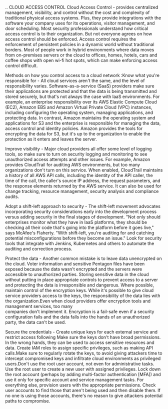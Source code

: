 ..
CLOUD ACCESS CONTROL
Cloud Access Control - provides centralized management, visibility, and control without the cost and 
complexity of traditional physical access systems.  Plus, they provide integrations with the software
your company uses for its operations, visitor management, and door scheduling. Most security
professionals understand how critical access control is to their organization. But not everyone agrees
on how access control should be enforced.  Access control requires the enforcement of
persistent policies in a dynamic world without traditional borders. Most of people work
in hybrid environments where data moves from on-premises servers or the cloud to offices, homes, 
hotels, cars and coffee shops with open wi-fi hot spots, which can make enforcing access control difficult.

 Methods on how you control access to a cloud network :Know what you're responsible for - All 
cloud services aren't the same, and the level of responsibility varies. Software-as-a-service (SaaS)
providers make sure their applications are protected and that the data is being transmitted and
stored securely, but that's not always the case with IaaS environments. For example, an enterprise
responsibility over its AWS Elastic Compute Cloud (EC2), Amazon EBS and Amazon Virtual 
 Private Cloud (VPC) instances, including configuring the operating system, managing applications,
and protecting data. In contrast, Amazon maintains the operating system and applications for S3 
and the enterprise is responsible for managing the data, access control and identity policies. Amazon
provides the tools for encrypting the data for S3, but it's up to the organization to enable the 
protection as it enters and leaves the server.


Improve visibility - Major cloud providers all offer some level of logging tools, so make sure to turn 
on security logging and monitoring to see unauthorized access attempts and other issues. For example, 
Amazon provides CloudTrail for auditing AWS environments, but too many organizations 
don't turn on this service. When enabled, CloudTrail maintains a history of all AWS API calls, 
including the identity of the API caller, the time of the call, the caller's source IP address, the request
parameters, and the response elements returned by the AWS service. It can also be used for change 
tracking, resource management, security analysis and compliance audits.


Adopt a shift-left approach to security - The shift-left movement advocates incorporating security 
considerations early into the development process versus adding security in the final stages of 
development. "Not only should enterprises monitor what they have in IaaS platforms, they should 
be checking all their code that's going into the platform before it goes live," says McAfee's Flaherty.
"With shift-left, you're auditing for and catching potential misconfigurations before they become an 
issue." Look for security tools that integrate with Jenkins, Kubernetes and others to automate the 
auditing and correction process.

Protect the data - Another common mistake is to leave data unencrypted on the cloud. Voter
information and sensitive Pentagon files have been exposed because the data wasn't encrypted and 
the servers were accessible to unauthorized parties. Storing sensitive data in the cloud without 
putting in place appropriate controls to prevent access to a server and protecting the data is 
irresponsible and dangerous. Where possible, maintain control of the encryption keys. While it's
possible to give cloud service providers access to the keys, the responsibility of the data lies with the 
organization.Even when cloud providers offer encryption tools and management services, too many  
companies don't implement it. Encryption is a fail-safe even if a security configuration fails and the 
data falls into the hands of an unauthorized party, the data can't be used.

Secure the credentials - Create unique keys for each external service and restrict access following 
Make sure the keys don't have broad permissions. In the wrong hands, they can be used to access 
sensitive resources and data. Create IAM roles to assign specific privileges, such as making API 
calls.Make sure to regularly rotate the keys, to avoid giving attackers time to intercept compromised 
keys and infiltrate cloud environments as privileged users.Don't use the root user account, not even 
for administrative tasks. Use the root user to create a new user with assigned privileges. Lock down 
the root account (perhaps by adding multi-factor authentication [MFA]) and use it only for specific 
account and service management tasks. For everything else, provision users with the appropriate 
permissions. Check user accounts to find those that aren't being used and then disable them. If no 
one is using those accounts, there's no reason to give attackers potential paths to compromise.



